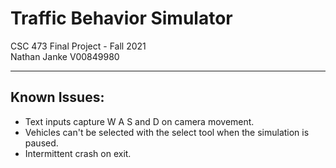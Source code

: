﻿# Traffic Behavior Simulator
CSC 473 Final Project - Fall 2021  
Nathan Janke V00849980

---

## Known Issues:

- Text inputs capture W A S and D on camera movement.
- Vehicles can't be selected with the select tool when the simulation is paused.
- Intermittent crash on exit.